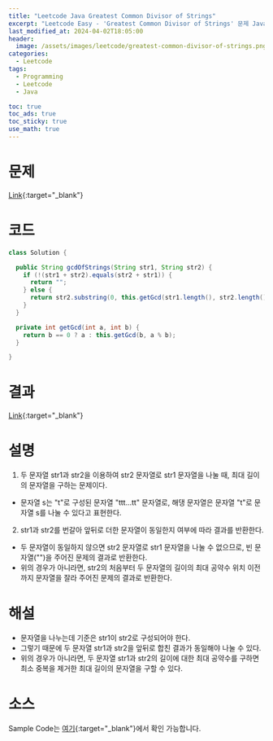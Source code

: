 ```yaml
---
title: "Leetcode Java Greatest Common Divisor of Strings"
excerpt: "Leetcode Easy - 'Greatest Common Divisor of Strings' 문제 Java 풀이"
last_modified_at: 2024-04-02T18:05:00
header:
  image: /assets/images/leetcode/greatest-common-divisor-of-strings.png
categories:
  - Leetcode
tags:
  - Programming
  - Leetcode
  - Java

toc: true
toc_ads: true
toc_sticky: true
use_math: true
---
```

# 문제
[Link](https://leetcode.com/problems/greatest-common-divisor-of-strings/){:target="_blank"}

# 코드
```java
class Solution {

  public String gcdOfStrings(String str1, String str2) {
    if (!(str1 + str2).equals(str2 + str1)) {
      return "";
    } else {
      return str2.substring(0, this.getGcd(str1.length(), str2.length()));
    }
  }

  private int getGcd(int a, int b) {
    return b == 0 ? a : this.getGcd(b, a % b);
  }

}
```

# 결과
[Link](https://leetcode.com/problems/greatest-common-divisor-of-strings/submissions/1220962021/){:target="_blank"}

# 설명
1. 두 문자열 str1과 str2을 이용하여 str2 문자열로 str1 문자열을 나눌 때, 최대 길이의 문자열을 구하는 문제이다.
- 문자열 s는 "t"로 구성된 문자열 "ttt...tt" 문자열로, 해댕 문자열은 문자열 "t"로 문자열 s를 나눌 수 있다고 표현한다.

2. str1과 str2를 번갈아 앞뒤로 더한 문자열이 동일한지 여부에 따라 결과를 반환한다.
- 두 문자열이 동일하지 않으면 str2 문자열로 str1 문자열을 나눌 수 없으므로, 빈 문자열("")을 주어진 문제의 결과로 반환한다.
- 위의 경우가 아니라면, str2의 처음부터 두 문자열의 길이의 최대 공약수 위치 이전까지 문자열을 잘라 주어진 문제의 결과로 반환한다.

# 해설
- 문자열을 나누는데 기준은 str1이 str2로 구성되어야 한다.
- 그렇기 때문에 두 문자열 str1과 str2을 앞뒤로 합친 결과가 동일해야 나눌 수 있다.
- 위의 경우가 아니라면, 두 문자열 str1과 str2의 길이에 대한 최대 공약수를 구하면 최소 중복을 제거한 최대 길이의 문자열을 구할 수 있다.

# 소스
Sample Code는 [여기](https://github.com/GracefulSoul/leetcode/blob/master/src/main/java/gracefulsoul/problems/GreatestCommonDivisorOfStrings.java){:target="_blank"}에서 확인 가능합니다.